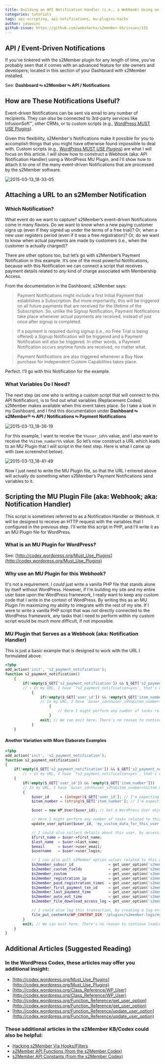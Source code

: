 ```yaml
---
title: Building an API Notification Handler (i.e., a Webhook) Using an MU Plugin file in WordPress
categories: tutorials
tags: api-scripting, api-notifications, mu-plugins-hacks
author: jaswsinc
github-issue: https://github.com/websharks/s2member-kb/issues/155
---
```


## API / Event-Driven Notifications

If you've tinkered with the s2Member plugin for any length of time, you've probably seen that it comes with an advanced feature for site owners and developers; located in this section of your Dashboard with s2Member installed.

See: **Dashboard ⥱ s2Member ⥱ API / Notifications**

## How are These Notifications Useful?

Event-driven Notifications can be sent via email to any number of recipients. They can _also_ be connected to 3rd-party services like InfusionSoft™, other CRMs, or to custom scripts (e.g., [WordPress MUST USE Plugins](http://codex.wordpress.org/Must_Use_Plugins)).

Given this flexibility, s2Member's Notifications make it possible for you to accomplish things that you might have otherwise found impossible to deal with. Custom scripts (e.g., [WordPress MUST USE Plugins](http://codex.wordpress.org/Must_Use_Plugins)) are what I will focus on this article. I will show how to construct a Webhook (aka: API Notification Handler) using a WordPress MU Plugin, and I'll show how to attach it to one of the many event-driven Notifications that are processed by the s2Member software.

![2015-03-13_18-33-05](https://cloud.githubusercontent.com/assets/1563559/6649973/bd02b238-c9af-11e4-8357-e3bc011cc855.png)

## Attaching a URL to an s2Member Notification

### Which Notification?

What event do we want to capture? s2Member’s event-driven Notifications come in many flavors. Do we want to know when a new paying customer signs up (even if they signed up under the terms of a free trial)? Or, when a new user registers period (even if it was a free registration)? Or, do we want to know when actual payments are made by customers (i.e., when the customer is actually charged)? 

There are other options too, but let’s go with s2Member’s Payment Notification in this example. It’s one of the most powerful Notifications, because with this Notification we can connect a script that receives payment details related to _any_ kind of charge associated with Membership Access.

From the documentation in the Dashboard, s2Member says:

> Payment Notifications might include a first Initial Payment that establishes a Subscription. But more importantly, this will be triggered on all future payments that are received for the lifetime of the Subscription. So, unlike the Signup Notification, Payment Notifications take place whenever actual payments are received, instead of just once after signup is completed.

> If a payment is required during signup (i.e., no Free Trial is being offered) a Signup Notification will be triggered and a Payment Notification will _also_ be triggered. In other words, a Payment Notification occurs anytime funds are received, no matter what.

> Payment Notifications are also triggered whenever a Buy Now purchase for Independent Custom Capabilities takes place.

Perfect. I’ll go with this Notification for the example.

### What Variables Do I Need?

The next step (as one who is writing a custom script that will connect to this API Notification), is to find out what variables (Replacement Codes) s2Member makes available when this event takes place. So I take a look in my Dashboard, and I find this documentation under **Dashboard ⥱ s2Member® ⥱ API / Notifications ⥱ Payment Notifications**

![2015-03-13_18-36-19](https://cloud.githubusercontent.com/assets/1563559/6649982/e90381b4-c9af-11e4-9512-7c2bb42c0f98.png)

For this example, I want to receive the `%%user_id%%` value, and I also want to receive the `%%item_number%%` value. So let’s now construct a URL which leads to an MU Plugin that I will script in the next step. Here is what I came up with (see screenshot below).

![2015-03-13_18-41-49](https://cloud.githubusercontent.com/assets/1563559/6650005/0bed8214-c9b1-11e4-8d86-6c3dd60815b4.png)

Now I just need to write the MU Plugin file, so that the URL I entered above will actually do something when s2Member’s Payment Notifications send variables to it.

## Scripting the MU Plugin File (aka: Webhook; aka: Notification Handler)

This script is sometimes referred to as a Notification Handler or Webhook. It will be designed to receive an HTTP request with the variables that I configured in the previous step. I'll write this script in PHP, and I'll write it as an MU Plugin file for WordPress.

### What is an MU Plugin for WordPress?

See: [http://codex.wordpress.org/Must_Use_Plugins](http://codex.wordpress.org/Must_Use_Plugins)

### Why use an MU Plugin for this Webhook?

It's not a requirement. I _could_ just write a vanilla PHP file that stands alone by itself without WordPress. However, if I'm building my site and my entire user base upon the WordPress framework, I really want to keep any custom code that I write in the context of WordPress. By writing this as an MU Plugin I’m maximizing my ability to integrate with the rest of my site. If I were to write a vanilla PHP script that was _not_ directly connected to the WordPress framework, any tasks that I need to perform within my custom script would be _much_ more difficult, if not impossible.

### MU Plugin that Serves as a Webhook (aka: Notification Handler)

This is just a basic example that is designed to work with the URL I formulated above.

```php
<?php
add_action('init', 's2_payment_notification');
function s2_payment_notification()
	{
		if(!empty($_GET['s2_payment_notification']) && $_GET['s2_payment_notification'] === 'yes') 
		// ↑ In my URL, I have `?s2_payment_notification=yes`, that's what I'm looking for here.
			{
				if(!empty($_GET['user_id']) && !empty($_GET['item_number']))
				// In my URL, I have `&user_id=%%user_id%%&item_number=%%item_number%%`, that's what I'm looking for here.
					{
						// Here I might perform any number of tasks related to this user.
					}
				exit; // We can exit here. There's no reason to continue loading WordPress in this case.
			}
	}
```

#### Another Variation with More Elaborate Examples

```php
<?php
add_action('init', 's2_payment_notification');
function s2_payment_notification()
{
	if(!empty($_GET['s2_payment_notification']) && $_GET['s2_payment_notification'] === 'yes')
		// ↑ In my URL, I have `?s2_payment_notification=yes`, that's what I'm looking for here.
	{
		if(!empty($_GET['user_id']) && !empty($_GET['item_number']))
		// In my URL, I have `&user_id=%%user_id%%&item_number=%%item_number%%`, that's what I'm looking for here.
		{
			$user_id     = (integer)$_GET['user_id']; // I'm expecting an integer in this value.
			$item_number = (string)$_GET['item_number']; // I'm expecting a string in this value.

			$user = new WP_User($user_id); // Get a WordPress User object instance so I can work with this customer.

			// Here I might perform any number of tasks related to this user. Such as creating a user option value in WordPress.
			update_user_option($user_id, 'my_custom_data_for_this_user', $item_number);

			// I could also collect details about this user, by accessing properties of my WP_User object instance.
			$first_name = $user->first_name;
			$last_name  = $user->last_name;
			$email      = $user->user_email;
			$username   = $user->user_login;

			// I can also pull s2Member option values related to this user.
			$s2member_subscr_id                = get_user_option('s2member_subscr_id', $user_id);
			$s2member_custom_fields            = get_user_option('s2member_custom_fields', $user_id);
			$s2member_custom                   = get_user_option('s2member_custom', $user_id);
			$s2member_registration_ip          = get_user_option('s2member_registration_ip', $user_id);
			$s2member_paid_registration_times  = get_user_option('s2member_paid_registration_times', $user_id);
			$s2member_first_payment_txn_id     = get_user_option('s2member_first_payment_txn_id', $user_id);
			$s2member_last_payment_time        = get_user_option('s2member_last_payment_time', $user_id);
			$s2member_auto_eot_time            = get_user_option('s2member_auto_eot_time', $user_id);
			$s2member_file_download_access_log = get_user_option('s2member_file_download_access_log', $user_id);

			// I could also log this transaction, by creating a log entry in a static text file on-site.
			file_put_contents(WP_CONTENT_DIR.'/plugins/s2member-logs/my.log', 'Payment Notification Received for User ID: '.$user_id."\n", FILE_APPEND);
		}
		exit; // We can exit here. There's no reason to continue loading WordPress in this case.
	}
}
```

## Additional Articles (Suggested Reading)

### In the WordPress Codex, these articles may offer you additional insight:

- [http://codex.wordpress.org/Must_Use_Plugins](http://codex.wordpress.org/Must_Use_Plugins)  
- [http://codex.wordpress.org/Class_Reference/WP_User](http://codex.wordpress.org/Class_Reference/WP_User) 
- [http://codex.wordpress.org/Function_Reference/get_user_option](http://codex.wordpress.org/Function_Reference/get_user_option) 
- [http://codex.wordpress.org/Function_Reference/update_user_option](http://codex.wordpress.org/Function_Reference/update_user_option)

### These additional articles in the s2Member KB/Codex could also be helpful:

- [Hacking s2Member Via Hooks/Filters](https://github.com/websharks/s2member-kb/issues/150) 
- [s2Member API Functions (from the s2Member Codex)](http://www.s2member.com/codex/stable/s2member/api_functions/package-summary/)
- [s2Member API Constants (from the s2Member Codex)](http://www.s2member.com/codex/stable/s2member/api_constants/package-summary/)

